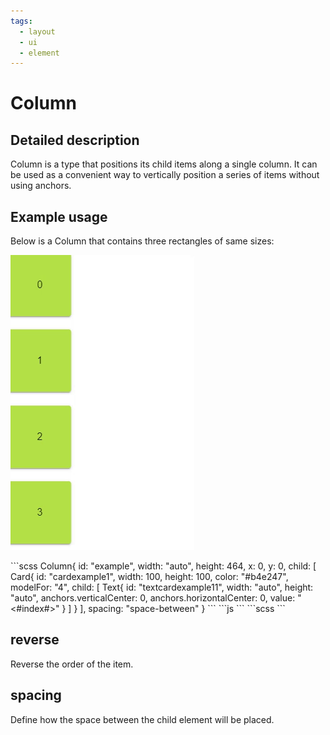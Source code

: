 ```yaml
---
tags:
  - layout
  - ui
  - element
---
```

# Column

## Detailed description
Column is a type that positions its child items along a single column. It can be used as a convenient way to vertically position a series of items without using anchors.

## Example usage
Below is a Column that contains three rectangles of same sizes:

![alt text](./Column.gif)

<code-group>
<code-block title=".at" active>
```scss
Column{  
  id: "example",
  width: "auto",
  height: 464,
  x: 0,
  y: 0,
  child: [
    Card{     
      id: "cardexample1",
      width: 100,
      height: 100,
      color: "#b4e247",
      modelFor: "4",
      child: [
        Text{        
          id: "textcardexample11",
          width: "auto",
          height: "auto",
          anchors.verticalCenter: 0,
          anchors.horizontalCenter: 0,
          value: "<#index#>"
        }
      ]
    }
  ],
  spacing: "space-between"
}
```
</code-block>

<code-block title=".atObj">
```js
```
</code-block>

<code-block title=".atStyle">
```scss
```
</code-block>
</code-group>

## reverse <Badge text="bool" type="tip" vertical="middle"/>
Reverse the order of the item.

## spacing <Badge text="String" type="tip" vertical="middle"/>
Define how the space between the child element will be placed.
